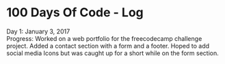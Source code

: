 # 100 Days Of Code - Log

Day 1: January 3, 2017 <br>
Progress: Worked on a web portfolio for the freecodecamp challenge project. Added a contact section with a form and a footer.
Hoped to add social media Icons but was caught up for a short while on the form section.
